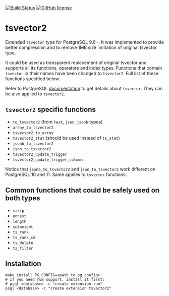 [![Build Status](https://travis-ci.org/postgrespro/tsvector2.svg?branch=master)](https://travis-ci.org/postgrespro/tsvector2)
[![GitHub license](https://img.shields.io/badge/license-PostgreSQL-blue.svg)](https://raw.githubusercontent.com/postgrespro/tsvector2/master/LICENSE)

tsvector2
==========

Extended `tsvector` type for PostgreSQL 9.6+. It was implemented to provide better
compression and to remove 1MB size limitation of original tsvector type.

It could be used as transparent replacement of original tsvector and supports
all its functions, operators and index types. Functions that contain `tsvector` in their
names have been changed to `tsvector2`. Full list of these functions specified
below.

Refer to PostgreSQL [documentation](https://www.postgresql.org/docs/current/datatype-textsearch.html)
to get details about `tsvector`. They can be also applied to `tsvector2`.

`tsvector2` specific functions
------------------------------

* `to_tsvector2` (from `text`, `json`, `jsonb` types)
* `array_to_tsvector2`
* `tsvector2_to_array`
* `tsvector2_stat` (should be used instead of `ts_stat`)
* `jsonb_to_tsvector2`
* `json_to_tsvector2`
* `tsvector2_update_trigger`
* `tsvector2_update_trigger_column`

Notice that `jsonb_to_tsvector2` and `json_to_tsvector2` work different on
PostgreSQL 10 and 11. Same applies to `tsvector` functions.

Common functions that could be safely used on both types
--------------------------------------------------------

* `strip`
* `unnest`
* `length`
* `setweight`
* `ts_rank`
* `ts_rank_cd`
* `ts_delete`
* `ts_filter`

Installation
-------------

	make install PG_CONFIG=<path_to_pg_config>
	# if you need rum support, install it first:
	# psql <database> -c "create extension rum"
	psql <database> -c "create extension tsvector2"
